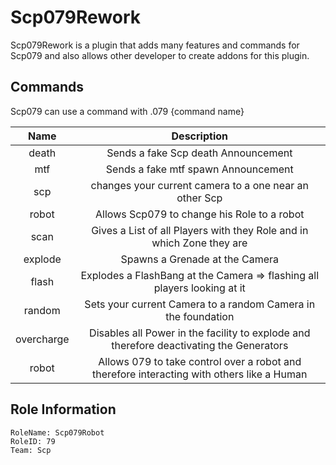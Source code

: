 # Scp079Rework
Scp079Rework is a plugin that adds many features and commands for Scp079 and also allows other developer to create addons for this plugin.

## Commands
Scp079 can use a command with .079 {command name}

| Name | Description |
|:--: | :--: |
| death | Sends a fake Scp death Announcement |
| mtf | Sends a fake mtf spawn Announcement |
| scp | changes your current camera to a one near an other Scp |
| robot | Allows Scp079 to change his Role to a robot |
| scan | Gives a List of all Players with they Role and in which Zone they are |
| explode | Spawns a Grenade at the Camera |
| flash | Explodes a FlashBang at the Camera => flashing all players looking at it |
| random | Sets your current Camera to a random Camera in the foundation |
| overcharge | Disables all Power in the facility to explode and therefore deactivating the Generators |
| robot | Allows 079 to take control over a robot and therefore interacting with others like a Human |


## Role Information
```
RoleName: Scp079Robot
RoleID: 79
Team: Scp
```
